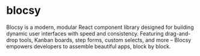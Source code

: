 # blocsy
Blocsy is a modern, modular React component library designed for building dynamic user interfaces with speed and consistency. Featuring drag-and-drop tools, Kanban boards, step forms, custom selects, and more – Blocsy empowers developers to assemble beautiful apps, block by block.
